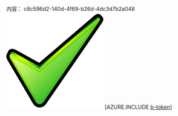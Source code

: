 内容： c8c596d2-140d-4f69-b26d-4dc3d7b2a048![图像](0c801671-6ae6-4228-aaf6-50d79f436810.png)
[AZURE.INCLUDE [b-token](249ef28c-d457-4ff8-9606-83f48cfb82b9.md)]

